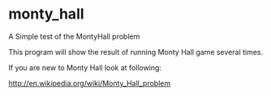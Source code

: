 # monty_hall

A Simple test of the MontyHall problem

This program will show the result of running Monty Hall game several times.

If you are new to Monty Hall look at following: 

http://en.wikipedia.org/wiki/Monty_Hall_problem
